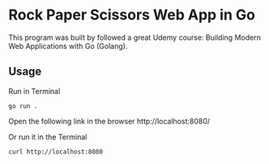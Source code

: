 # Rock Paper Scissors Web App in Go

This program was built by followed a great Udemy course: Building Modern Web Applications with Go (Golang).

## Usage

Run in Terminal

```
go run .
```

Open the following link in the browser
http://localhost:8080/

Or run it in the Terminal

```
curl http://localhost:8080
```
